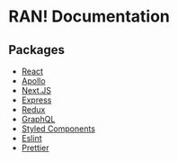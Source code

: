 # RAN! Documentation

## Packages

- [React]()
- [Apollo]()
- [Next.JS]()
- [Express]()
- [Redux]()
- [GraphQL]()
- [Styled Components]()
- [Eslint]()
- [Prettier]()
